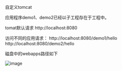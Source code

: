 自定义tomcat

应用程序demo1、demo2已经以子工程存在于工程中。

tomat默认请求
http://localhost:8080

访问不同的应用请求：
http://localhost:8080/demo1/hello
http://localhost:8080/demo2/hello

磁盘中的webapps路径如下

![image](https://user-images.githubusercontent.com/57132752/152735080-a556775b-b25d-49ae-8765-669b76b6d8d8.png)
